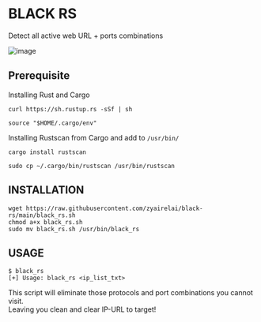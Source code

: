 # BLACK RS
Detect all active web URL + ports combinations

![image](https://github.com/zyairelai/black-rs/assets/49854907/b3f690c1-8ded-418a-b29e-115d44dc9fa7)

## Prerequisite
Installing Rust and  Cargo 
```
curl https://sh.rustup.rs -sSf | sh
```
```
source "$HOME/.cargo/env"
```
Installing Rustscan from Cargo and add to `/usr/bin/`
```
cargo install rustscan
```
```
sudo cp ~/.cargo/bin/rustscan /usr/bin/rustscan
```

## INSTALLATION
```
wget https://raw.githubusercontent.com/zyairelai/black-rs/main/black_rs.sh
chmod a+x black_rs.sh
sudo mv black_rs.sh /usr/bin/black_rs
```

## USAGE 
```
$ black_rs
[+] Usage: black_rs <ip_list_txt>
```
This script will eliminate those protocols and port combinations you cannot visit.  
Leaving you clean and clear IP-URL to target!
